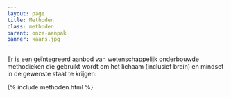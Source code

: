```yaml
---
layout: page
title: Methoden
class: methoden
parent: onze-aanpak
banner: kaars.jpg
---
```

Er is een geïntegreerd aanbod van wetenschappelijk onderbouwde methodieken die gebruikt wordt om het lichaam (inclusief brein) en mindset in de gewenste staat te krijgen:

{% include methoden.html %}